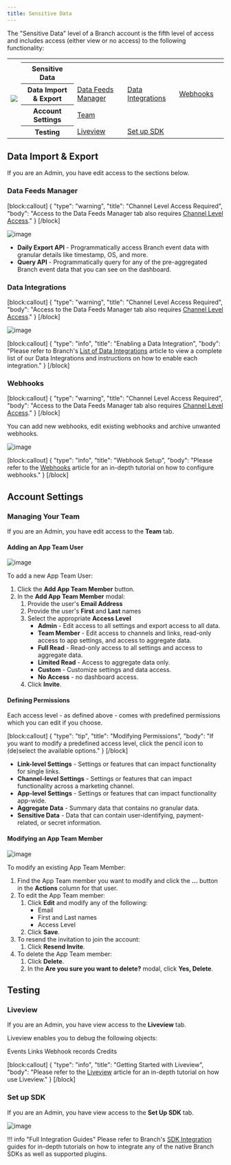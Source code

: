 ```yaml
---
title: Sensitive Data
---
```

The <notranslate>"Sensitive Data"</notranslate> level of a Branch account is the fifth level of access and includes access (either view or no access) to the following functionality:

<table>
  <tr>
    <th rowspan="6"><img src="/_assets/img/pages/dashboard/access-levels/org-level-nav.png"></th>
  </tr>
	<tr>
		<th></th>
		<th></th>
		<th></th>
		<th></th>
    <th></th>
	</tr>
	<tr>
		<th><b>Sensitive Data</b></th>
		<th></th>
		<th></th>
		<th></th>
    <th></th>
	</tr>
  <tr>
		<th><b>Data Import & Export</b></th>
		<td><a href="/dashboard/sensitive-data-access/#data-feeds-manager">Data Feeds Manager</a></td>
		<td><a href="/dashboard/sensitive-data-access/#data-integrations">Data Integrations</a></td>
		<td><a href="/dashboard/sensitive-data-access/#webhooks">Webhooks</a></td>
    <td></td>
	</tr>
	<tr>
		<th><b>Account<br/>Settings</b></th>
		<td><a href="/dashboard/sensitive-data-access/#managing-your-team">Team</a></td>
		<td></td>
    <td></td>
    <td></td>
  </tr>
	<tr>
		<th><b>Testing</b></th>
		<td><a href="/dashboard/sensitive-data-access/#liveview">Liveview</a></td>
    <td><a href="/dashboard/sensitive-data-access/#set-up-sdk">Set up SDK</a></td>
		<td></td>
    <td></td>
  </tr>
</table>

## Data Import & Export

If you are an Admin, you have edit access to the sections below.

### Data Feeds Manager

[block:callout]
{
  "type": "warning",
  "title": "Channel Level Access Required",
  "body": "Access to the Data Feeds Manager tab also requires [Channel Level Access](channel-level-access.md)."
}
[/block]

![image](/_assets/img/pages/dashboard/access-levels/channel-data-feeds-manager.png)

- <notranslate>**Daily Export API**</notranslate> - Programmatically access Branch event data with granular details like timestamp, OS, and more.
- <notranslate>**Query API**</notranslate> - Programmatically query for any of the pre-aggregated Branch event data that you can see on the dashboard.

### Data Integrations

[block:callout]
{
  "type": "warning",
  "title": "Channel Level Access Required",
  "body": "Access to the Data Feeds Manager tab also requires [Channel Level Access](channel-level-access.md)."
}
[/block]

![image](/_assets/img/pages/dashboard/access-levels/channel-data-integrations.png)

[block:callout]
{
  "type": "info",
  "title": "Enabling a Data Integration",
  "body": "Please refer to Branch's [List of Data Integrations](/integrations/data-integrations-list/) article to view a complete list of our Data Integrations and instructions on how to enable each integration."
}
[/block]

### Webhooks

[block:callout]
{
  "type": "warning",
  "title": "Channel Level Access Required",
  "body": "Access to the Data Feeds Manager tab also requires [Channel Level Access](channel-level-access.md)."
}
[/block]

You can add new webhooks, edit existing webhooks and archive unwanted webhooks.

![image](/_assets/img/pages/dashboard/access-levels/channel-webhooks1.png)

[block:callout]
{
  "type": "info",
  "title": "Webhook Setup",
  "body": "Please refer to the [Webhooks](/exports/ua-webhooks/) article for an in-depth tutorial on how to configure webhooks."
}
[/block]

## Account Settings

### Managing Your Team

If you are an Admin, you have edit access to the <notranslate>**Team**</notranslate> tab.

#### Adding an App Team User

![image](/_assets/img/pages/dashboard/access-levels/app-team-add.gif)

To add a new App Team User:

1. Click the <notranslate>**Add App Team Member**</notranslate> button.
2. In the <notranslate>**Add App Team Member**</notranslate> modal:
	1. Provide the user's <notranslate>**Email Address**</notranslate>
	1. Provide the user's <notranslate>**First**</notranslate> and <notranslate>**Last**</notranslate> names
	1. Select the appropriate <notranslate>**Access Level**</notranslate>
		- <notranslate>**Admin**</notranslate> - Edit access to all settings and export access to all data.
		- <notranslate>**Team Member**</notranslate> - Edit access to channels and links, read-only access to app settings, and access to aggregate data.
		- <notranslate>**Full Read**</notranslate> - Read-only access to all settings and access to aggregate data.
		- <notranslate>**Limited Read**</notranslate>  - Access to aggregate data only.
		- <notranslate>**Custom**</notranslate> - Customize settings and data access.
		- <notranslate>**No Access**</notranslate> - no dashboard access.
	1. Click <notranslate>**Invite**</notranslate>.

#### Defining Permissions

Each access level - as defined above - comes with predefined permissions which you can edit if you choose.

[block:callout]
{
  "type": "tip",
  "title": "Modifying Permissions",
  "body": "If you want to modify a predefined access level, click the pencil icon to (de)select the available options."
}
[/block]

- <notranslate>**Link-level Settings**</notranslate> - Settings or features that can impact functionality for single links.
- <notranslate>**Channel-level Settings**</notranslate> - Settings or features that can impact functionality across a marketing channel.
- <notranslate>**App-level Settings**</notranslate> - Settings or features that can impact functionality app-wide.
- <notranslate>**Aggregate Data**</notranslate> - Summary data that contains no granular data.
- <notranslate>**Sensitive Data**</notranslate> - Data that can contain user-identifying, payment-related, or secret information.

#### Modifying an App Team Member

![image](/_assets/img/pages/dashboard/access-levels/app-team-edit.png)

To modify an existing App Team Member:

1. Find the App Team member you want to modify and click the <notranslate>**...**</notranslate> button in the <notranslate>**Actions**</notranslate> column for that user.
1. To edit the App Team member:
	1. Click <notranslate>**Edit**</notranslate> and modify any of the following:
		- Email
		- First and Last names
		- Access Level
	1. Click <notranslate>**Save**</notranslate>.
1. To resend the invitation to join the account:
	1. Click <notranslate>**Resend Invite**</notranslate>.
1. To delete the App Team member:
	1. Click <notranslate>**Delete**</notranslate>.
	1. In the <notranslate>**Are you sure you want to delete?**</notranslate> modal, click <notranslate>**Yes, Delete**</notranslate>.

## Testing

### Liveview

If you are an Admin, you have view access to the <notranslate>**Liveview**</notranslate> tab.

Liveview enables you to debug the following objects:

Events
Links
Webhook records
Credits

[block:callout]
{
  "type": "info",
  "title": "Getting Started with Liveview",
  "body": "Please refer to the [Liveview](/exports/pba-liveview/) article for an in-depth tutorial on how use Liveview."
}
[/block]

### Set up SDK

If you are an Admin, you have view access to the <notranslate>**Set Up SDK**</notranslate> tab.

![image](/_assets/img/pages/dashboard/access-levels/sensitive-set-up-sdk.gif)

!!! info "Full Integration Guides"
	Please refer to Branch's [SDK Integration](/resources/native-sdks-and-plugins/) guides for in-depth tutorials on how to integrate any of the native Branch SDKs as well as supported plugins.
